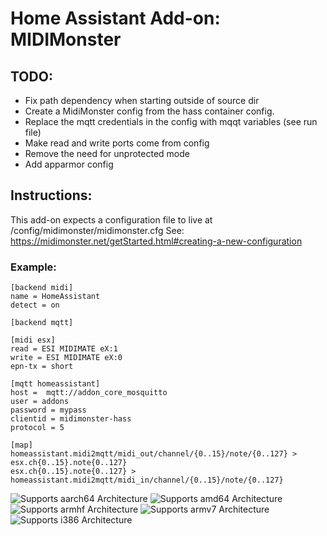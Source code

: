 # Home Assistant Add-on: MIDIMonster

## TODO:
- Fix path dependency when starting outside of source dir
- Create a MidiMonster config from the hass container config.
- Replace the mqtt credentials in the config with mqqt variables (see run file)
- Make read and write ports come from config
- Remove the need for unprotected mode
- Add apparmor config

## Instructions:
This add-on expects a configuration file to live at /config/midimonster/midimonster.cfg
See: https://midimonster.net/getStarted.html#creating-a-new-configuration

### Example:
```
[backend midi]
name = HomeAssistant
detect = on

[backend mqtt]

[midi esx]
read = ESI MIDIMATE eX:1
write = ESI MIDIMATE eX:0
epn-tx = short

[mqtt homeassistant]
host =	mqtt://addon_core_mosquitto
user = addons
password = mypass
clientid = midimonster-hass
protocol = 5

[map]
homeassistant.midi2mqtt/midi_out/channel/{0..15}/note/{0..127} > esx.ch{0..15}.note{0..127}
esx.ch{0..15}.note{0..127} > homeassistant.midi2mqtt/midi_in/channel/{0..15}/note/{0..127}
```


![Supports aarch64 Architecture][aarch64-shield]
![Supports amd64 Architecture][amd64-shield]
![Supports armhf Architecture][armhf-shield]
![Supports armv7 Architecture][armv7-shield]
![Supports i386 Architecture][i386-shield]

[aarch64-shield]: https://img.shields.io/badge/aarch64-no-green.svg
[amd64-shield]: https://img.shields.io/badge/amd64-yes-green.svg
[armhf-shield]: https://img.shields.io/badge/armhf-yes-red.svg
[armv7-shield]: https://img.shields.io/badge/armv7-yes-red.svg
[i386-shield]: https://img.shields.io/badge/i386-no-red.svg
